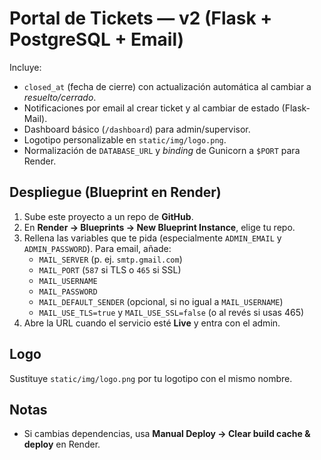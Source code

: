 # Portal de Tickets — v2 (Flask + PostgreSQL + Email)

Incluye:
- `closed_at` (fecha de cierre) con actualización automática al cambiar a *resuelto/cerrado*.
- Notificaciones por email al crear ticket y al cambiar de estado (Flask-Mail).
- Dashboard básico (`/dashboard`) para admin/supervisor.
- Logotipo personalizable en `static/img/logo.png`.
- Normalización de `DATABASE_URL` y *binding* de Gunicorn a `$PORT` para Render.

## Despliegue (Blueprint en Render)

1. Sube este proyecto a un repo de **GitHub**.
2. En **Render → Blueprints → New Blueprint Instance**, elige tu repo.
3. Rellena las variables que te pida (especialmente `ADMIN_EMAIL` y `ADMIN_PASSWORD`). Para email, añade:
   - `MAIL_SERVER` (p. ej. `smtp.gmail.com`)
   - `MAIL_PORT` (`587` si TLS o `465` si SSL)
   - `MAIL_USERNAME`
   - `MAIL_PASSWORD`
   - `MAIL_DEFAULT_SENDER` (opcional, si no igual a `MAIL_USERNAME`)
   - `MAIL_USE_TLS=true` y `MAIL_USE_SSL=false` (o al revés si usas 465)
4. Abre la URL cuando el servicio esté **Live** y entra con el admin.

## Logo
Sustituye `static/img/logo.png` por tu logotipo con el mismo nombre.

## Notas
- Si cambias dependencias, usa **Manual Deploy → Clear build cache & deploy** en Render.
